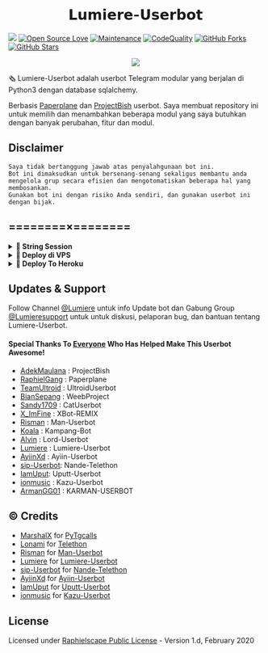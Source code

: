   <h1 align="center"> 𝗟𝘂𝗺𝗶𝗲𝗿𝗲-𝗨𝘀𝗲𝗿𝗯𝗼𝘁 </h1>

<a href="https://github.com/NotLumiere/Lumiere-ubot/commits"> <img src="https://img.shields.io/github/last-commit/NotLumiere/Lumiere-Userbot?color=red&logo=github&logoColor=blue&style=for-the-badge" /></a>
[![Open Source Love](https://badges.frapsoft.com/os/v2/open-source.png?v=103)](https://github.com/NotLumiere/Lumiere-Userbot)
[![Maintenance](https://img.shields.io/badge/Maintained%3F-Yes-blue)](https://github.com/NotLumiere/Lumiere-Userbot/graphs/commit-activity)
[![CodeQuality](https://img.shields.io/codacy/grade/a723cb464d5a4d25be3152b5d71de82d?color=blue&logo=codacy)](https://app.codacy.com/gh/NotLumiere/Lumiere-Userbot/dashboard)
[![GitHub Forks](https://img.shields.io/github/forks/NotLumiere/Lumiere-Userbot?&logo=github)](https://github.com/NotLumiere/Lumiere-Userbot/fork)
[![GitHub Stars](https://img.shields.io/github/stars/NotLumiere/Lumiere-Userbot?&logo=github)](https://github.com/NotLumiere/Lumiere-Userbot/stargazers)


<p align="center">
  <img src="https://telegra.ph/file/f36894126d35b1515e537.jpg">
</p>

🗞️ Lumiere-Userbot adalah userbot Telegram modular yang berjalan di Python3 dengan database sqlalchemy.

Berbasis [Paperplane](https://github.com/RaphielGang/Telegram-UserBot) dan [ProjectBish](https://github.com/adekmaulana/ProjectBish) userbot.
Saya membuat repository ini untuk memilih dan menambahkan beberapa modul yang saya butuhkan dengan banyak perubahan, fitur dan modul.

## Disclaimer

```
Saya tidak bertanggung jawab atas penyalahgunaan bot ini.
Bot ini dimaksudkan untuk bersenang-senang sekaligus membantu anda
mengelola grup secara efisien dan mengotomatiskan beberapa hal yang membosankan.
Gunakan bot ini dengan risiko Anda sendiri, dan gunakan userbot ini dengan bijak.
```

## ========×========

<details>
<summary><b>🔗 String Session</b></summary>
<br>
    
> Anda memerlukan API_ID & API_HASH untuk menghasilkan sesi telethon. ambil APP ID dan API Hash di my.telegram.org
<h4> Generate Session via Repl: </h4>    
<p><a href="https://repl.it/@AyiinXd/AyiinString?lite=1&outputonly=1"><img src="https://img.shields.io/badge/Generate%20On%20Repl-blueviolet?style=for-the-badge&logo=appveyor" width="200""/></a></p>
<h4> Generate Session via Telegram StringGen Bot: </h4>    
<p><a href="https://t.me/NayaStringBot"><img src="https://img.shields.io/badge/TG%20String%20Gen%20Bot-blueviolet?style=for-the-badge&logo=appveyor" width="200""/></a></p>
    
</details>

<details>
<summary><b>🔗 Deploy di VPS</b></summary>
<br>

### Tutorial Deploy di VPS


 • `git clone https://github.com/Lumiere-Userbot`

 • `cd Lumiere-Userbot`

 • `pip3 install -U -r requirements.txt`

 • `mv sample_config.env config.env`

 • `nano config.env`
  - isi vars
  - Jika sudah 
  - ketik ctrl + S
  - ctrl + X

 • `screen -S Lumiere-Userbot`

 • `bash start`

</details>

<details>
<summary><b>🔗 Deploy To Heroku</b></summary>
<br>

<a href="https://dashboard.heroku.com/new?template=https://github.com/NotLumiere/Lumiere-Userbot"><img src="https://www.herokucdn.com/deploy/button.svg"></a>
</div>

</details>

## Updates & Support
Follow Channel [@Lumiere](https://t.me/gabutanlu) untuk info Update bot dan Gabung Group [@Lumieresupport](https://t.me/Lumieresupport) untuk untuk diskusi, pelaporan bug, dan bantuan tentang Lumiere-Userbot.

#### Special Thanks To [Everyone](https://github.com/mrismanaziz/Man-Userbot/graphs/contributors) Who Has Helped Make This Userbot Awesome!
-  [AdekMaulana](https://github.com/adekmaulana) : ProjectBish
-  [RaphielGang](https://github.com/RaphielGang) : Paperplane
-  [TeamUltroid](https://github.com/TeamUltroid/Ultroid) :  UltroidUserbot
-  [BianSepang](https://github.com/BianSepang/WeebProject) : WeebProject
-  [Sandy1709](https://github.com/sandy1709/catuserbot) : CatUserbot
-  [X_ImFine](https://github.com/ximfine) :  XBot-REMIX
-  [Risman](https://github.com/mrismanaziz/Man-Userbot) :  Man-Userbot
-  [Koala](https://github.com/ManusiaRakitan/Kampang-Bot) : Kampang-Bot
-  [Alvin](https://github.com/Zora24/Lord-Userbot) : Lord-Userbot
-  [Lumiere](https://github.com/Lumierexd/Lumiere-Userbot) : Lumiere-Userbot
-  [AyiinXd](https://github.com/AyiinXd/Ayiin-Userbot) : Ayiin-Userbot
-  [sip-Userbot](https://github.com/sip-Userbot/Nande-Telethon): Nande-Telethon
-  [IamUput](https://github.com/iamuput/Uputt-Userbot): Uputt-Userbot
-  [ionmusic](https://github.com/ionmusic/Kazu-Userbot) : Kazu-Userbot
-  [ArmanGG01](https://github.com/ArmanGG01/KARMAN-USERBOT) : KARMAN-USERBOT

## © Credits
-  [MarshalX](https://github.com/MarshalX) for [PyTgcalls](https://github.com/MarshalX/tgcalls)
-  [Lonami](https://github.com/LonamiWebs/) for [Telethon](https://github.com/LonamiWebs/Telethon)
-  [Risman](https://github.com/mrismanaziz) for [Man-Userbot](https://github.com/mrismanaziz/Man-Userbot)
-  [Lumiere](https://github.com/Lumierexd) for [Lumiere-Userbot](https://github.com/Lumierexd/Lumiere-Userbot)
-  [sip-Userbot](https://github.com/sip-Userbot) for [Nande-Telethon](https://github.com/sip-Userbot/Nande-Telethon)
-  [AyiinXd](https://github.com/AyiinXd) for [Ayiin-Userbot](https://github.com/AyiinXd/Ayiin-Userbot)
-  [IamUput](https://github.com/iamuput) for [Uputt-Userbot](https://github.com/iamuput/Uputt-Userbot)
-  [ionmusic](https://github.com/ionmusic) for [Kazu-Userbot](https://github.com/ionmusic/Kazu-Userbot)


## License
Licensed under [Raphielscape Public License](https://github.com/NotLumiere/Lumiere-Userbot/blob/Lumiere-Userbot/LICENSE) - Version 1.d, February 2020

